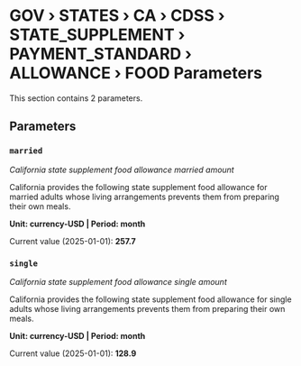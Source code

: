 # GOV › STATES › CA › CDSS › STATE_SUPPLEMENT › PAYMENT_STANDARD › ALLOWANCE › FOOD Parameters

This section contains 2 parameters.

## Parameters

### `married`
*California state supplement food allowance married amount*

California provides the following state supplement food allowance for married adults whose living arrangements prevents them from preparing their own meals.

**Unit: currency-USD | Period: month**

Current value (2025-01-01): **257.7**


### `single`
*California state supplement food allowance single amount*

California provides the following state supplement food allowance for single adults whose living arrangements prevents them from preparing their own meals.

**Unit: currency-USD | Period: month**

Current value (2025-01-01): **128.9**

